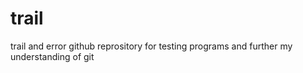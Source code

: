 # trail
trail and error github reprository for testing programs and further my understanding of git

